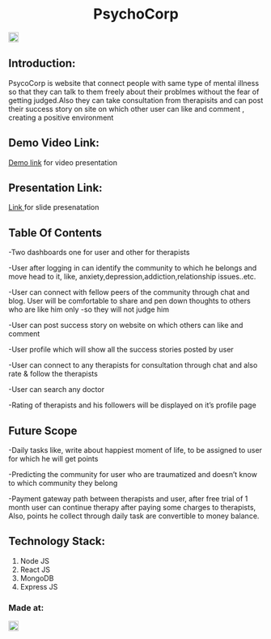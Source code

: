 <h1 align="center">PsychoCorp</h1>

<a href="https://hack36.com"> <img src="https://i.postimg.cc/RFFWF4vg/built-at-hack.jpg" height=20px> </a>

## Introduction:
PsycoCorp is website that connect people with same type of mental illness so that they can talk to them freely about their problmes without the fear of getting judged.Also they can take consultation from therapisits and can post their success story on site on which other user can like and comment , creating a positive environment

## Demo Video Link:
  <a href="https://drive.google.com/drive/folders/1njIbFDWyxPMvOrRvzgzh185XRycJdA0A?usp=share_link">Demo link</a> for video presentation
  
## Presentation Link:
  <a href="https://drive.google.com/drive/folders/1E8uPl1YgDYtVltX08PP5INkKk-4D5EdU?usp=share_link"> Link </a> for slide presenatation 

## Table Of Contents

-Two dashboards one for user and other for therapists

-User after logging in can identify the community to which he belongs and move head to it, like, anxiety,depression,addiction,relationship issues..etc.

-User can connect with fellow peers of the community through chat and blog. User will be comfortable to share and pen down thoughts to others who are like him only -so they will not judge him

-User can post success story on website on which others can like and comment

-User profile which will show all the success stories posted by user

-User can connect to any therapists for consultation through chat and also rate & follow the therapists

-User can search any doctor

-Rating of therapists and his followers will be displayed on it’s profile page


## Future Scope

-Daily tasks like, write about happiest moment of life, to be assigned to user for which he will get points

-Predicting the community for user who are traumatized and doesn’t know to which community they belong

-Payment gateway path between therapists and user, after free trial of 1 month user can continue therapy after paying some charges to therapists, Also, points he collect through daily task are convertible to money balance. 



## Technology Stack:
  1) Node JS
  2) React JS
  3) MongoDB
  4) Express JS



### Made at:
<a href="https://hack36.com"> <img src="https://i.postimg.cc/RFFWF4vg/built-at-hack.jpg" height=20px> </a>
